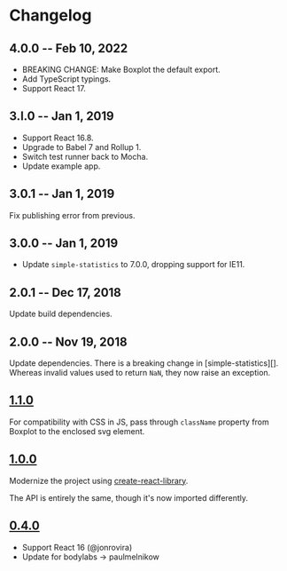 # Changelog

## 4.0.0 -- Feb 10, 2022

- BREAKING CHANGE: Make Boxplot the default export.
- Add TypeScript typings.
- Support React 17.

## 3.l.0 -- Jan 1, 2019

- Support React 16.8.
- Upgrade to Babel 7 and Rollup 1.
- Switch test runner back to Mocha.
- Update example app.

## 3.0.1 -- Jan 1, 2019

Fix publishing error from previous.

## 3.0.0 -- Jan 1, 2019

- Update `simple-statistics` to 7.0.0, dropping support for IE11.

## 2.0.1 -- Dec 17, 2018

Update build dependencies.

## 2.0.0 -- Nov 19, 2018

Update dependencies. There is a breaking change in [simple-statistics][].
Whereas invalid values used to return `NaN`, they now raise an exception.

[simple-stastics]: https://github.com/simple-statistics/simple-statistics/blob/master/CHANGELOG.md#300-2017-04-06

## [1.1.0]

For compatibility with CSS in JS, pass through `className` property from
Boxplot to the enclosed svg element.

## [1.0.0]

Modernize the project using [create-react-library][].

The API is entirely the same, though it's now imported differently.

[create-react-library]: https://github.com/transitive-bullshit/create-react-library

## [0.4.0]

- Support React 16 (@jonrovira)
- Update for bodylabs -> paulmelnikow

[unreleased]: https://github.com/paulmelnikow/icedfrisby-nock/compare/1.1.0...HEAD
[1.1.0]: https://github.com/paulmelnikow/icedfrisby-nock/compare/1.0.0...0.1.0
[1.0.0]: https://github.com/paulmelnikow/icedfrisby-nock/compare/1.0.0...0.4.0
[0.4.0]: https://github.com/paulmelnikow/icedfrisby-nock/compare/0.4.0...0.3.1
